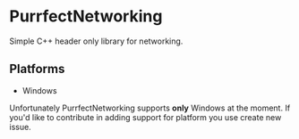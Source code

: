 # PurrfectNetworking

Simple C++ header only library for networking.

## Platforms

- Windows

Unfortunately PurrfectNetworking supports **only** Windows at the moment. If you'd like to contribute in adding support for platform you use create new issue.
